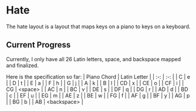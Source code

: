 # Hate
The hate layout is a layout that maps keys on a piano to keys on a keyboard.

## Current Progress
Currently, I only have all 26 Latin letters, space, and backspace mapped and
finalized.

Here is the specification so far:
| Piano Chord | Latin Letter  |
| :-:         | :-:           |
| C           | e             |
| D           | t             |
| E           | a             |
| F           | h             |
| G           | j             |
| A           | k             |
| B           | l             |
| CD          | x             |
| CE          | o             |
| CF          | i             |
| CG          | \<space\>     |
| AC          | n             |
| BC          | v             |
| DE          | s             |
| DF          | q             |
| DG          | r             |
| AD          | d             |
| BD          | c             |
| EF          | u             |
| EG          | m             |
| AE          | z             |
| BE          | w             |
| FG          | f             |
| AF          | g             |
| BF          | y             |
| AG          | p             |
| BG          | b             |
| AB          | \<backspace\> |

